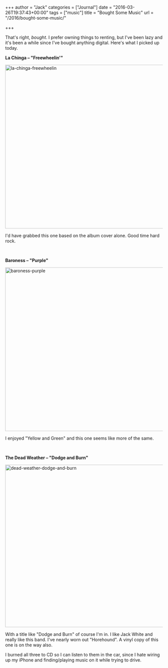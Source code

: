 +++
author = "Jack"
categories = ["Journal"]
date = "2016-03-26T19:37:43+00:00"
tags = ["music"]
title = "Bought Some Music"
url = "/2016/bought-some-music/"

+++

That's right, _bought_. I prefer owning things to renting, but I've been lazy and it's been a while since I've bought anything digital. Here's what I picked up today.

**La Chinga &#8211; "Freewheelin'"**

<img class="alignnone size-full wp-image-5027" src="/img/2016/03/la-chinga-freewheelin-1.jpg" alt="la-chinga-freewheelin" width="522" height="522" />

I'd have grabbed this one based on the album cover alone. Good time hard rock.

&nbsp;

**Baroness &#8211; "Purple"**

<img class="alignnone size-full wp-image-5025" src="/img/2016/03/baroness-purple.jpg" alt="baroness-purple" width="522" height="522" />

I enjoyed "Yellow and Green" and this one seems like more of the same.

&nbsp;

**The Dead Weather &#8211; "Dodge and Burn"**

<img class="alignnone size-full wp-image-5026" src="/img/2016/03/dead-weather-dodge-and-burn.jpg" alt="dead-weather-dodge-and-burn" width="522" height="518" />

With a title like "Dodge and Burn" of course I'm in. I like Jack White and really like this band. I've nearly worn out "Horehound". A vinyl copy of this one is on the way also.

I burned all three to CD so I can listen to them in the car, since I hate wiring up my iPhone and finding/playing music on it while trying to drive.